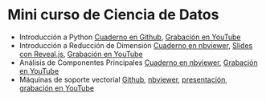 # Mini curso de Ciencia de Datos

- Introducción a Python [Cuaderno en Github](https://github.com/AprendizajeProfundo/minucurso-ciencia-de-datos/blob/main/intro%20python/cuadernos/Intro_Python.ipynb), [Grabación en YouTube
](https://www.youtube.com/watch?v=LEj4Yb6ckaU)
- Introducción a Reducción de Dimensión [Cuaderno en nbviewer](https://nbviewer.org/github/AprendizajeProfundo/minucurso-ciencia-de-datos/blob/main/reduccion%20dimensiones/cuadernos/Intro_Reduce_Dimension.ipynb), [Slides con Reveal.js](https://nbviewer.org/github/AprendizajeProfundo/minucurso-ciencia-de-datos/blob/main/reduccion%20dimensiones/presentaciones/Intro_Reduce_Dimension.slides.html#/), [Grabación en YouTube
](https://www.youtube.com/watch?v=C891vTNswto)
- Análisis de Componentes Principales [Cuaderno en nbviewer](https://nbviewer.org/github/AprendizajeProfundo/minucurso-ciencia-de-datos/blob/main/analisis%20componentes%20principales/cuadernos/IntroACP_1.ipynb), [Grabación en YouTube
](https://www.youtube.com/watch?v=AX_Rdhjz_4w)
- Máquinas de soporte vectorial  [Github](https://github.com/AprendizajeProfundo/minucurso-ciencia-de-datos/blob/main/maquinas%20soporte%20vectorial/cuadernos/Intro_SVM-2_p.ipynb), [nbviewer](https://nbviewer.org/github/AprendizajeProfundo/minucurso-ciencia-de-datos/blob/main/maquinas%20soporte%20vectorial/cuadernos/Intro_SVM-2_p.ipynb), [presentación](https://nbviewer.org/github/AprendizajeProfundo/minucurso-ciencia-de-datos/blob/main/maquinas%20soporte%20vectorial/presentaciones/Intro_SVM-2.slides_2.html#/), [grabación en YouTube](https://www.youtube.com/watch?v=2wTqQCsCnmY&ab_channel=AprendizajeProfundo)
